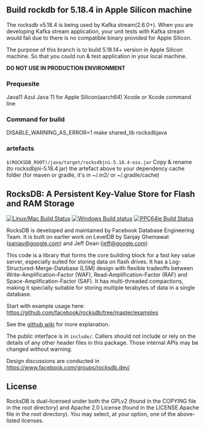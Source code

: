 ## Build rockdb for 5.18.4 in Apple Silicon machine

The rocksdb v5.18.4 is being used by Kafka stream(2.6.0+). When you are developing Kafka stream application, your unit tests with Kafka stream would fail due to there is no compatible binary provided for Apple Silicon.

The purpose of this branch is to build 5.18.14+ version in Apple Silicon machine. So that you could run & test application in your local machine.

**DO NOT USE IN PRODUCTION ENVIRONMENT**

### Prequesite

Java11 Azul Java 11 for Apple Silicon(aarch64)
Xcode or Xcode command line

### Command for build

DISABLE_WARNING_AS_ERROR=1 make shared_lib rocksdbjava

### artefacts

`$(ROCKSDB_ROOT)/java/target/rocksdbjni-5.18.4-osx.jar`
Copy & rename (to rocksdbjni-5.18.4.jar) the artefact above to your dependency cache folder (for maven or gradle, it's in ~/.m2/ or ~/.gradle/cache)

## RocksDB: A Persistent Key-Value Store for Flash and RAM Storage

[![Linux/Mac Build Status](https://travis-ci.org/facebook/rocksdb.svg?branch=master)](https://travis-ci.org/facebook/rocksdb)
[![Windows Build status](https://ci.appveyor.com/api/projects/status/fbgfu0so3afcno78/branch/master?svg=true)](https://ci.appveyor.com/project/Facebook/rocksdb/branch/master)
[![PPC64le Build Status](http://140.211.168.68:8080/buildStatus/icon?job=Rocksdb)](http://140.211.168.68:8080/job/Rocksdb)

RocksDB is developed and maintained by Facebook Database Engineering Team.
It is built on earlier work on LevelDB by Sanjay Ghemawat (sanjay@google.com)
and Jeff Dean (jeff@google.com)

This code is a library that forms the core building block for a fast
key value server, especially suited for storing data on flash drives.
It has a Log-Structured-Merge-Database (LSM) design with flexible tradeoffs
between Write-Amplification-Factor (WAF), Read-Amplification-Factor (RAF)
and Space-Amplification-Factor (SAF). It has multi-threaded compactions,
making it specially suitable for storing multiple terabytes of data in a
single database.

Start with example usage here: https://github.com/facebook/rocksdb/tree/master/examples

See the [github wiki](https://github.com/facebook/rocksdb/wiki) for more explanation.

The public interface is in `include/`.  Callers should not include or
rely on the details of any other header files in this package.  Those
internal APIs may be changed without warning.

Design discussions are conducted in https://www.facebook.com/groups/rocksdb.dev/

## License

RocksDB is dual-licensed under both the GPLv2 (found in the COPYING file in the root directory) and Apache 2.0 License (found in the LICENSE.Apache file in the root directory).  You may select, at your option, one of the above-listed licenses.
